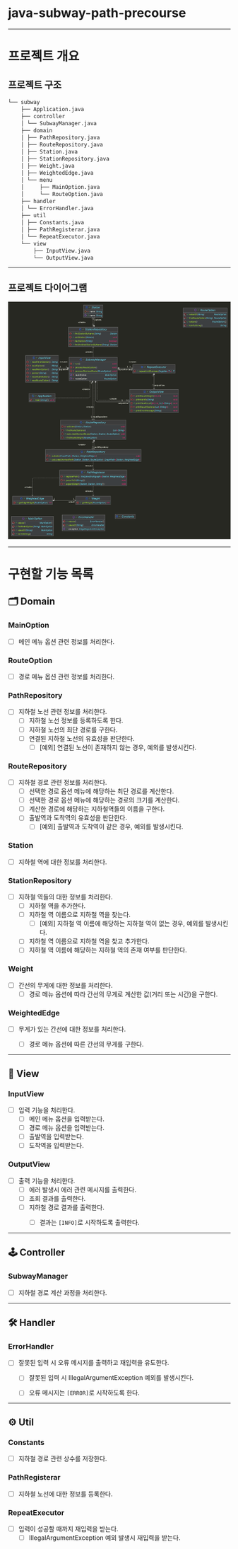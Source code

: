 # java-subway-path-precourse


---

# 프로젝트 개요

## 프로젝트 구조

```plaintext
└── subway
    ├── Application.java
    ├── controller
    │ └── SubwayManager.java
    ├── domain
    │ ├── PathRepository.java
    │ ├── RouteRepository.java
    │ ├── Station.java
    │ ├── StationRepository.java
    │ ├── Weight.java
    │ ├── WeightedEdge.java
    │ └── menu
    │     ├── MainOption.java
    │     └── RouteOption.java
    ├── handler
    │ └── ErrorHandler.java
    ├── util
    │ ├── Constants.java
    │ ├── PathRegisterar.java
    │ └── RepeatExecutor.java
    └── view
        ├── InputView.java
        └── OutputView.java
```


---

## 프로젝트 다이어그램

![프로젝트 다이어그램](./main.png)


---

# 구현할 기능 목록

## 🗂️ Domain

### MainOption
- [ ] 메인 메뉴 옵션 관련 정보를 처리한다.

### RouteOption
- [ ] 경로 메뉴 옵션 관련 정보를 처리한다.

### PathRepository
- [ ] 지하철 노선 관련 정보를 처리한다.
  - [ ] 지하철 노선 정보를 등록하도록 한다.
  - [ ] 지하철 노선의 최단 경로를 구한다.
  - [ ] 연결된 지하철 노선의 유효성을 판단한다.
    - [ ] [예외] 연결된 노선이 존재하지 않는 경우, 예외를 발생시킨다.

### RouteRepository
- [ ] 지하철 경로 관련 정보를 처리한다.
  - [ ] 선택한 경로 옵션 메뉴에 해당하는 최단 경로를 계산한다.
  - [ ] 선택한 경로 옵션 메뉴에 해당하는 경로의 크기를 계산한다.
  - [ ] 계산한 경로에 해당하는 지하철역들의 이름을 구한다.
  - [ ] 출발역과 도착역의 유효성을 판단한다.
    - [ ] [예외] 출발역과 도착역이 같은 경우, 예외를 발생시킨다.

### Station
- [ ] 지하철 역에 대한 정보를 처리한다.

### StationRepository
- [ ] 지하철 역들의 대한 정보를 처리한다.
  - [ ] 지하철 역을 추가한다.
  - [ ] 지하철 역 이름으로 지하철 역을 찾는다.
    - [ ] [예외] 지하철 역 이름에 해당하는 지하철 역이 없는 경우, 예외를 발생시킨다.
  - [ ] 지하철 역 이름으로 지하철 역을 찾고 추가한다.
  - [ ] 지하철 역 이름에 해당하는 지하철 역의 존재 여부를 판단한다.

### Weight
- [ ] 간선의 무게에 대한 정보를 처리한다.
  - [ ] 경로 메뉴 옵션에 따라 간선의 무게로 계산한 값(거리 또는 시간)을 구한다.

### WeightedEdge
- [ ] 무게가 있는 간선에 대한 정보를 처리한다.
  - [ ] 경로 메뉴 옵션에 따른 간선의 무게를 구한다.


---

## 👀 View

### InputView
- [ ] 입력 기능을 처리한다.
  - [ ] 메인 메뉴 옵션을 입력받는다.
  - [ ] 경로 메뉴 옵션을 입력받는다.
  - [ ] 출발역을 입력받는다.
  - [ ] 도착역을 입력받는다.

### OutputView
- [ ] 출력 기능을 처리한다.
  - [ ] 에러 발생시 에러 관련 메시지를 출력한다.
  - [ ] 조회 결과를 출력한다.
  - [ ] 지하철 경로 결과를 출력한다.
    - [ ] 결과는 `[INFO]`로 시작하도록 출력한다.


---

## 🕹️ Controller

### SubwayManager
- [ ] 지하철 경로 계산 과정을 처리한다.


---

## 🛠 Handler

### ErrorHandler
- [ ] 잘못된 입력 시 오류 메시지를 출력하고 재입력을 유도한다.
  - [ ] 잘못된 입력 시 IllegalArgumentException 예외를 발생시킨다.
  - [ ] 오류 메시지는 `[ERROR]`로 시작하도록 한다.


---

## ⚙️ Util

### Constants
- [ ] 지하철 경로 관련 상수를 저장한다.

### PathRegisterar
- [ ] 지하철 노선에 대한 정보를 등록한다.

### RepeatExecutor
- [ ] 입력이 성공할 때까지 재입력을 받는다.
  - [ ] IllegalArgumentException 예외 발생시 재입력을 받는다.
